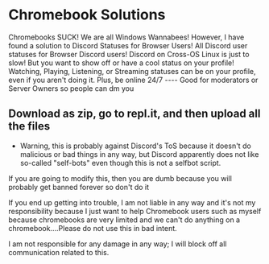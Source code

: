 # Chromebook Solutions
Chromebooks SUCK! We are all Windows Wannabees!
However, I have found a solution to Discord Statuses for Browser Users!
All Discord user statuses for Browser Discord users!
Discord on Cross-OS Linux is just to slow! But you want to show off or have a cool status on your profile!
Watching, Playing, Listening, or Streaming statuses can be on your profile, even if you aren't doing it.
Plus, be online 24/7 ---- Good for moderators or Server Owners so people can dm you


Download as zip, go to repl.it, and then upload all the files
-------------------------------------------------------------------------------------------------------------
- Warning, this is probably against Discord's ToS because it doesn't do malicious or bad things in any way, but Discord apparently does not like so-called "self-bots" even though this is not a selfbot script.

If you are going to modify this, then you are dumb because you will probably get banned forever so don't do it

If you end up getting into trouble, I am not liable in any way and it's not my responsibility because I just want to help Chromebook users such as myself because chromebooks are very limited and we can't do anything on a chromebook....Please do not use this in bad intent.

I am not responsible for any damage in any way; I will block off all communication related to this.
